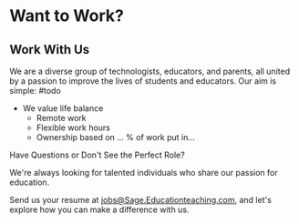 # Want to Work?

## Work With Us

We are a diverse group of technologists, educators, and parents, all united by a passion to improve the lives of students and educators. Our aim is simple: #todo 

- We value life balance 
	- Remote work
	- Flexible work hours
	- Ownership based on … % of work put in… 

Have Questions or Don't See the Perfect Role?

We're always looking for talented individuals who share our passion for education.

Send us your resume at [jobs@Sage.Educationteaching.com](mailto:jobs@Sage.Education.com), and let's explore how you can make a difference with us.


